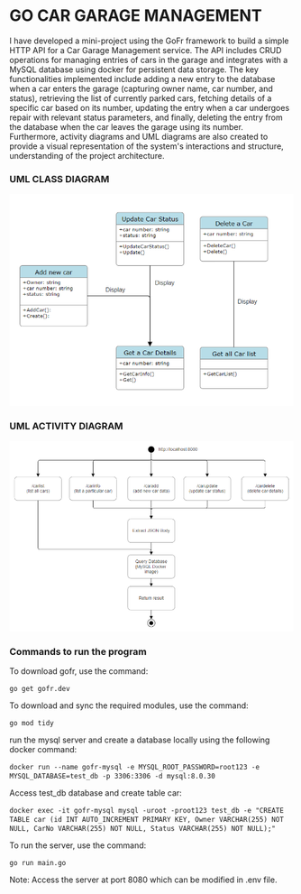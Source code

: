 # GO CAR GARAGE MANAGEMENT

I have developed a mini-project using the GoFr framework to build a simple HTTP API for a Car Garage Management service. The API includes CRUD operations for managing entries of cars in the garage and integrates with a MySQL database using docker for persistent data storage. The key functionalities implemented include adding a new entry to the database when a car enters the garage (capturing owner name, car number, and status), retrieving the list of currently parked cars, fetching details of a specific car based on its number, updating the entry when a car undergoes repair with relevant status parameters, and finally, deleting the entry from the database when the car leaves the garage using its number. Furthermore, activity diagrams and UML diagrams are also created to provide a visual representation of the system's interactions and structure, understanding of the project architecture.

### UML CLASS DIAGRAM
![Alt text](uml.png)

### UML ACTIVITY DIAGRAM
![Alt text](<activity diagram.png>)

### Commands to run the program

To download gofr, use the command: 
```
go get gofr.dev
```

To download and sync the required modules, use the command:
```
go mod tidy
```

run the mysql server and create a database locally using the following docker command:
```
docker run --name gofr-mysql -e MYSQL_ROOT_PASSWORD=root123 -e MYSQL_DATABASE=test_db -p 3306:3306 -d mysql:8.0.30
```

Access test_db database and create table car:
```
docker exec -it gofr-mysql mysql -uroot -proot123 test_db -e "CREATE TABLE car (id INT AUTO_INCREMENT PRIMARY KEY, Owner VARCHAR(255) NOT NULL, CarNo VARCHAR(255) NOT NULL, Status VARCHAR(255) NOT NULL);"
```

To run the server, use the command:
```
go run main.go
```

Note: Access the server at port 8080 which can be modified in .env file.
